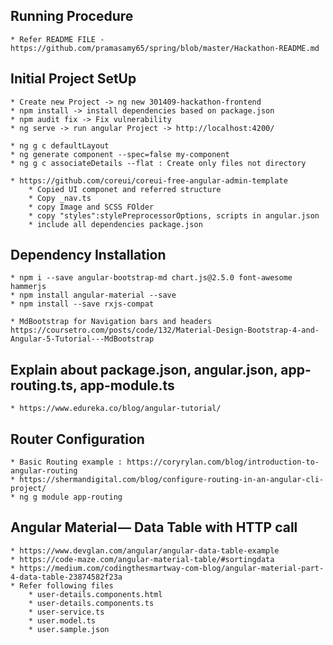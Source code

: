 ## Running Procedure
	* Refer README FILE - https://github.com/pramasamy65/spring/blob/master/Hackathon-README.md
	
## Initial Project SetUp
    * Create new Project -> ng new 301409-hackathon-frontend
    * npm install -> install dependencies based on package.json
    * npm audit fix -> Fix vulnerability
    * ng serve -> run angular Project -> http://localhost:4200/

    * ng g c defaultLayout
    * ng generate component --spec=false my-component
    * ng g c associateDetails --flat : Create only files not directory

    * https://github.com/coreui/coreui-free-angular-admin-template
        * Copied UI componet and referred structure
        * Copy _nav.ts
        * copy Image and SCSS FOlder
        * copy "styles":stylePreprocessorOptions, scripts in angular.json
        * include all dependencies package.json

## Dependency Installation
    * npm i --save angular-bootstrap-md chart.js@2.5.0 font-awesome hammerjs
    * npm install angular-material --save
    * npm install --save rxjs-compat

    * MdBootstrap for Navigation bars and headers https://coursetro.com/posts/code/132/Material-Design-Bootstrap-4-and-Angular-5-Tutorial---MdBootstrap

## Explain about package.json, angular.json, app-routing.ts, app-module.ts
    * https://www.edureka.co/blog/angular-tutorial/

## Router Configuration
    * Basic Routing example : https://coryrylan.com/blog/introduction-to-angular-routing
    * https://shermandigital.com/blog/configure-routing-in-an-angular-cli-project/
    * ng g module app-routing

## Angular Material — Data Table with HTTP call
    * https://www.devglan.com/angular/angular-data-table-example
    * https://code-maze.com/angular-material-table/#sortingdata
    * https://medium.com/codingthesmartway-com-blog/angular-material-part-4-data-table-23874582f23a
    * Refer following files
        * user-details.components.html
        * user-details.components.ts
        * user-service.ts
        * user.model.ts
        * user.sample.json

